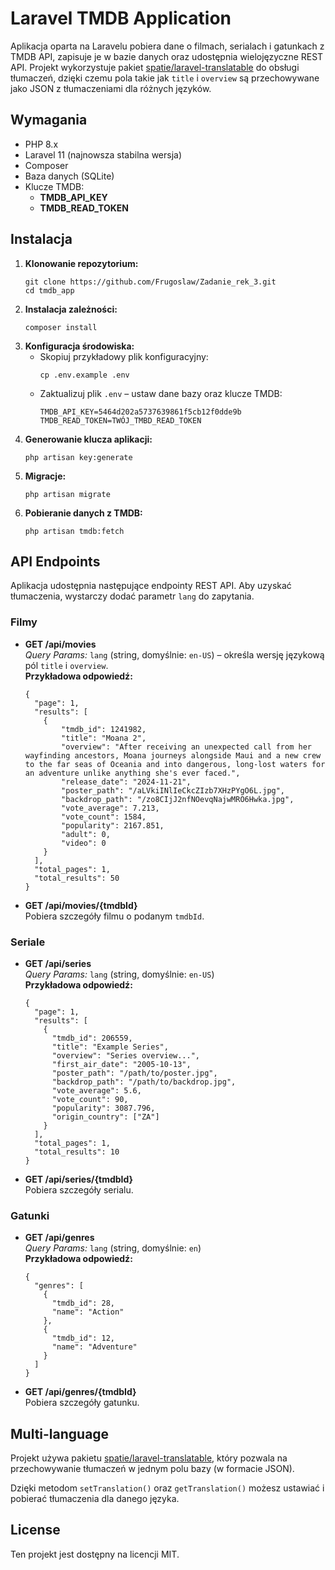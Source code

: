 <!DOCTYPE html>
<html lang="pl">
<head>
  <meta charset="UTF-8">
</head>
<body>
  <h1>Laravel TMDB Application</h1>
  <p>
    Aplikacja oparta na Laravelu pobiera dane o filmach, serialach i gatunkach z TMDB API, zapisuje je w bazie danych oraz udostępnia wielojęzyczne REST API.
    Projekt wykorzystuje pakiet <a href="https://github.com/spatie/laravel-translatable" target="_blank">spatie/laravel-translatable</a> do obsługi tłumaczeń, dzięki czemu pola takie jak <code>title</code> i <code>overview</code> są przechowywane jako JSON z tłumaczeniami dla różnych języków.
  </p>

  <h2>Wymagania</h2>
  <ul>
    <li>PHP 8.x</li>
    <li>Laravel 11 (najnowsza stabilna wersja)</li>
    <li>Composer</li>
    <li>Baza danych (SQLite)</li>
    <li>Klucze TMDB:
      <ul>
        <li><strong>TMDB_API_KEY</strong></li>
        <li><strong>TMDB_READ_TOKEN</strong></li>
      </ul>
    </li>
  </ul>

  <h2>Instalacja</h2>
  <ol>
    <li>
      <strong>Klonowanie repozytorium:</strong>
      <pre><code>git clone https://github.com/Frugoslaw/Zadanie_rek_3.git
cd tmdb_app</code></pre>
    </li>
    <li>
      <strong>Instalacja zależności:</strong>
      <pre><code>composer install</code></pre>
    </li>
    <li>
      <strong>Konfiguracja środowiska:</strong>
      <ul>
        <li>
          Skopiuj przykładowy plik konfiguracyjny:
          <pre><code>cp .env.example .env</code></pre>
        </li>
        <li>
          Zaktualizuj plik <code>.env</code> – ustaw dane bazy oraz klucze TMDB:
          <pre><code>TMDB_API_KEY=5464d202a5737639861f5cb12f0dde9b
TMDB_READ_TOKEN=TWÓJ_TMBD_READ_TOKEN</code></pre>
        </li>
      </ul>
    </li>
    <li>
      <strong>Generowanie klucza aplikacji:</strong>
      <pre><code>php artisan key:generate</code></pre>
    </li>
    <li>
      <strong>Migracje:</strong>
      <pre><code>php artisan migrate</code></pre>
    </li>
    <li>
      <strong>Pobieranie danych z TMDB:</strong>
      <pre><code>php artisan tmdb:fetch</code></pre>
    </li>
  </ol>

  <h2>API Endpoints</h2>
  <p>
    Aplikacja udostępnia następujące endpointy REST API. Aby uzyskać tłumaczenia, wystarczy dodać parametr <code>lang</code> do zapytania.
  </p>

  <h3>Filmy</h3>
  <ul>
    <li>
      <strong>GET /api/movies</strong><br>
      <em>Query Params:</em> <code>lang</code> (string, domyślnie: <code>en-US</code>) – określa wersję językową pól <code>title</code> i <code>overview</code>.<br>
      <strong>Przykładowa odpowiedź:</strong>
      <pre><code>{
  "page": 1,
  "results": [
    {
        "tmdb_id": 1241982,
        "title": "Moana 2",
        "overview": "After receiving an unexpected call from her wayfinding ancestors, Moana journeys alongside Maui and a new crew to the far seas of Oceania and into dangerous, long-lost waters for an adventure unlike anything she's ever faced.",
        "release_date": "2024-11-21",
        "poster_path": "/aLVkiINlIeCkcZIzb7XHzPYgO6L.jpg",
        "backdrop_path": "/zo8CIjJ2nfNOevqNajwMRO6Hwka.jpg",
        "vote_average": 7.213,
        "vote_count": 1584,
        "popularity": 2167.851,
        "adult": 0,
        "video": 0
    }
  ],
  "total_pages": 1,
  "total_results": 50
}</code></pre>
    </li>
    <li>
      <strong>GET /api/movies/{tmdbId}</strong><br>
      Pobiera szczegóły filmu o podanym <code>tmdbId</code>.
    </li>
  </ul>

  <h3>Seriale</h3>
  <ul>
    <li>
      <strong>GET /api/series</strong><br>
      <em>Query Params:</em> <code>lang</code> (string, domyślnie: <code>en-US</code>)<br>
      <strong>Przykładowa odpowiedź:</strong>
      <pre><code>{
  "page": 1,
  "results": [
    {
      "tmdb_id": 206559,
      "title": "Example Series",
      "overview": "Series overview...",
      "first_air_date": "2005-10-13",
      "poster_path": "/path/to/poster.jpg",
      "backdrop_path": "/path/to/backdrop.jpg",
      "vote_average": 5.6,
      "vote_count": 90,
      "popularity": 3087.796,
      "origin_country": ["ZA"]
    }
  ],
  "total_pages": 1,
  "total_results": 10
}</code></pre>
    </li>
    <li>
      <strong>GET /api/series/{tmdbId}</strong><br>
      Pobiera szczegóły serialu.
    </li>
  </ul>

  <h3>Gatunki</h3>
  <ul>
    <li>
      <strong>GET /api/genres</strong><br>
      <em>Query Params:</em> <code>lang</code> (string, domyślnie: <code>en</code>)<br>
      <strong>Przykładowa odpowiedź:</strong>
      <pre><code>{
  "genres": [
    {
      "tmdb_id": 28,
      "name": "Action"
    },
    {
      "tmdb_id": 12,
      "name": "Adventure"
    }
  ]
}</code></pre>
    </li>
    <li>
      <strong>GET /api/genres/{tmdbId}</strong><br>
      Pobiera szczegóły gatunku.
    </li>
  </ul>

  <h2>Multi-language</h2>
  <p>
    Projekt używa pakietu <a href="https://github.com/spatie/laravel-translatable" target="_blank">spatie/laravel-translatable</a>, który pozwala na przechowywanie tłumaczeń w jednym polu bazy (w formacie JSON).
  </p>
</code></pre>
  <p>Dzięki metodom <code>setTranslation()</code> oraz <code>getTranslation()</code> możesz ustawiać i pobierać tłumaczenia dla danego języka.</p>

  <h2>License</h2>
  <p>Ten projekt jest dostępny na licencji MIT.</p>
</body>
</html>
